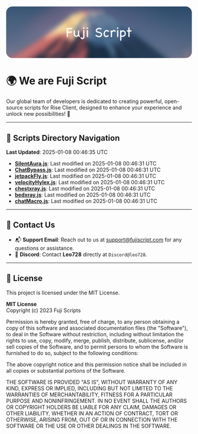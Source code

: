 ![Banner](.github/b.webp)

# 🌍 **We are Fuji Script**

Our global team of developers is dedicated to creating powerful, open-source scripts for Rise Client, designed to enhance your experience and unlock new possibilities! 🌟

---
<!-- SCRIPTS_NAVIGATION_START -->
## 📂 **Scripts Directory Navigation**

**Last Updated**: 2025-01-08 00:46:35 UTC

- **[SilentAura.js](scripts/SilentAura.js)**: Last modified on 2025-01-08 00:46:31 UTC
- **[ChatBypass.js](scripts/ChatBypass.js)**: Last modified on 2025-01-08 00:46:31 UTC
- **[jetpackFly.js](scripts/jetpackFly.js)**: Last modified on 2025-01-08 00:46:31 UTC
- **[velocityHylex.js](scripts/velocityHylex.js)**: Last modified on 2025-01-08 00:46:31 UTC
- **[chestxray.js](scripts/chestxray.js)**: Last modified on 2025-01-08 00:46:31 UTC
- **[bedxray.js](scripts/bedxray.js)**: Last modified on 2025-01-08 00:46:31 UTC
- **[chatMacro.js](scripts/chatMacro.js)**: Last modified on 2025-01-08 00:46:31 UTC

<!-- SCRIPTS_NAVIGATION_END -->

---

## 💬 **Contact Us**  
- 📬 **Support Email**: Reach out to us at [support@fujiscript.com](mailto:support@fujiscript.com) for any questions or assistance.  
- 💬 **Discord**: Contact **Leo728** directly at `Discord@leo728`.

---

## 📜 **License**

This project is licensed under the MIT License.  

**MIT License**  
Copyright (c) 2023 Fuji Scripts  

Permission is hereby granted, free of charge, to any person obtaining a copy of this software and associated documentation files (the "Software"), to deal in the Software without restriction, including without limitation the rights to use, copy, modify, merge, publish, distribute, sublicense, and/or sell copies of the Software, and to permit persons to whom the Software is furnished to do so, subject to the following conditions:  

The above copyright notice and this permission notice shall be included in all copies or substantial portions of the Software.  

THE SOFTWARE IS PROVIDED "AS IS", WITHOUT WARRANTY OF ANY KIND, EXPRESS OR IMPLIED, INCLUDING BUT NOT LIMITED TO THE WARRANTIES OF MERCHANTABILITY, FITNESS FOR A PARTICULAR PURPOSE AND NONINFRINGEMENT. IN NO EVENT SHALL THE AUTHORS OR COPYRIGHT HOLDERS BE LIABLE FOR ANY CLAIM, DAMAGES OR OTHER LIABILITY, WHETHER IN AN ACTION OF CONTRACT, TORT OR OTHERWISE, ARISING FROM, OUT OF OR IN CONNECTION WITH THE SOFTWARE OR THE USE OR OTHER DEALINGS IN THE SOFTWARE.  
